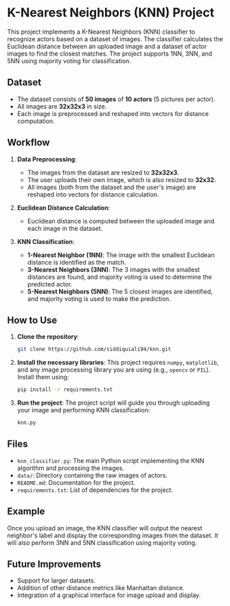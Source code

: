 # K-Nearest Neighbors (KNN) Project

This project implements a K-Nearest Neighbors (KNN) classifier to recognize actors based on a dataset of images. The classifier calculates the Euclidean distance between an uploaded image and a dataset of actor images to find the closest matches. The project supports 1NN, 3NN, and 5NN using majority voting for classification.

## Dataset

- The dataset consists of **50 images** of **10 actors** (5 pictures per actor).
- All images are **32x32x3** in size.
- Each image is preprocessed and reshaped into vectors for distance computation.

## Workflow

1. **Data Preprocessing**:
    - The images from the dataset are resized to **32x32x3**.
    - The user uploads their own image, which is also resized to **32x32**.
    - All images (both from the dataset and the user's image) are reshaped into vectors for distance calculation.

2. **Euclidean Distance Calculation**:
    - Euclidean distance is computed between the uploaded image and each image in the dataset.

3. **KNN Classification**:
    - **1-Nearest Neighbor (1NN)**: The image with the smallest Euclidean distance is identified as the match.
    - **3-Nearest Neighbors (3NN)**: The 3 images with the smallest distances are found, and majority voting is used to determine the predicted actor.
    - **5-Nearest Neighbors (5NN)**: The 5 closest images are identified, and majority voting is used to make the prediction.

## How to Use

1. **Clone the repository**:
    ```bash
    git clone https://github.com/siddiquiali94/knn.git
    ```

2. **Install the necessary libraries**:
    This project requires `numpy`, `matplotlib`, and any image processing library you are using (e.g., `opencv` or `PIL`). Install them using:
    ```bash
    pip install -r requirements.txt
    ```

3. **Run the project**:
    The project script will guide you through uploading your image and performing KNN classification:
    ```bash
    knn.py
    ```

## Files

- `knn_classifier.py`: The main Python script implementing the KNN algorithm and processing the images.
- `data/`: Directory containing the raw images of actors.
- `README.md`: Documentation for the project.
- `requirements.txt`: List of dependencies for the project.

## Example

Once you upload an image, the KNN classifier will output the nearest neighbor's label and display the corresponding images from the dataset. It will also perform 3NN and 5NN classification using majority voting.

## Future Improvements

- Support for larger datasets.
- Addition of other distance metrics like Manhattan distance.
- Integration of a graphical interface for image upload and display.

